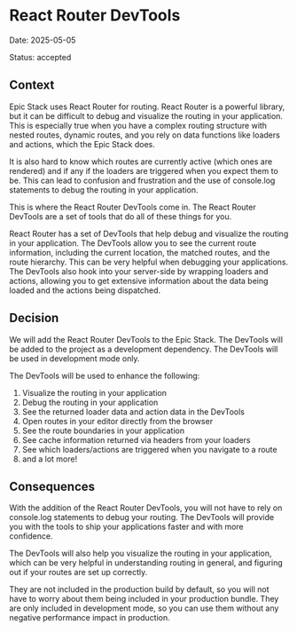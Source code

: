 # React Router DevTools

Date: 2025-05-05

Status: accepted

## Context

Epic Stack uses React Router for routing. React Router is a powerful library,
but it can be difficult to debug and visualize the routing in your application.
This is especially true when you have a complex routing structure with nested
routes, dynamic routes, and you rely on data functions like loaders and actions,
which the Epic Stack does.

It is also hard to know which routes are currently active (which ones are
rendered) and if any if the loaders are triggered when you expect them to be.
This can lead to confusion and frustration and the use of console.log statements
to debug the routing in your application.

This is where the React Router DevTools come in. The React Router DevTools are a
set of tools that do all of these things for you.

React Router has a set of DevTools that help debug and visualize the routing in
your application. The DevTools allow you to see the current route information,
including the current location, the matched routes, and the route hierarchy.
This can be very helpful when debugging your applications. The DevTools also
hook into your server-side by wrapping loaders and actions, allowing you to get
extensive information about the data being loaded and the actions being
dispatched.

## Decision

We will add the React Router DevTools to the Epic Stack. The DevTools will be
added to the project as a development dependency. The DevTools will be used in
development mode only.

The DevTools will be used to enhance the following:

1. Visualize the routing in your application
2. Debug the routing in your application
3. See the returned loader data and action data in the DevTools
4. Open routes in your editor directly from the browser
5. See the route boundaries in your application
6. See cache information returned via headers from your loaders
7. See which loaders/actions are triggered when you navigate to a route
8. and a lot more!

## Consequences

With the addition of the React Router DevTools, you will not have to rely on
console.log statements to debug your routing. The DevTools will provide you with
the tools to ship your applications faster and with more confidence.

The DevTools will also help you visualize the routing in your application, which
can be very helpful in understanding routing in general, and figuring out if
your routes are set up correctly.

They are not included in the production build by default, so you will not have
to worry about them being included in your production bundle. They are only
included in development mode, so you can use them without any negative
performance impact in production.
